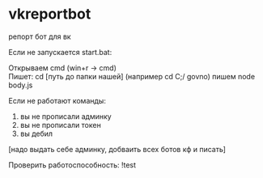 # vkreportbot

репорт бот для вк

Если не запускается start.bat:

Открываем cmd (win+r -> cmd)\
Пишет: cd [путь до папки нашей] (например cd C;/ govno)
пишем node body.js


Если не работают команды:

1) вы не прописали админку
2) вы не прописали токен
3) вы дебил

[надо выдать себе админку, добваить всех ботов кф и писать]

Проверить работоспособность: !test
